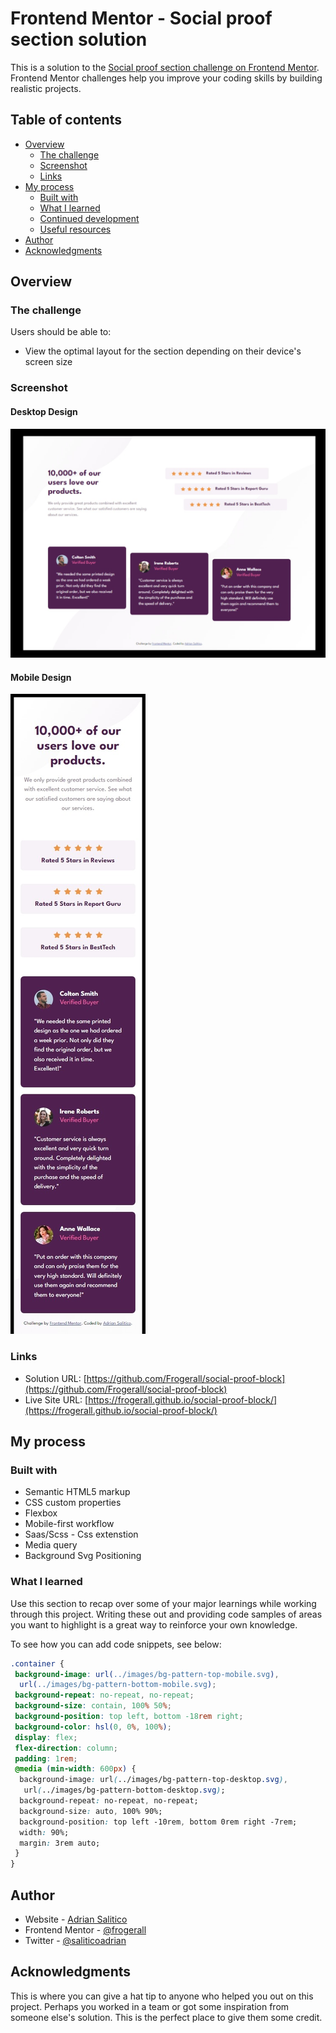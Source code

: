 # Frontend Mentor - Social proof section solution

This is a solution to the [Social proof section challenge on Frontend Mentor](https://www.frontendmentor.io/challenges/social-proof-section-6e0qTv_bA). Frontend Mentor challenges help you improve your coding skills by building realistic projects.

## Table of contents

- [Overview](#overview)
  - [The challenge](#the-challenge)
  - [Screenshot](#screenshot)
  - [Links](#links)
- [My process](#my-process)
  - [Built with](#built-with)
  - [What I learned](#what-i-learned)
  - [Continued development](#continued-development)
  - [Useful resources](#useful-resources)
- [Author](#author)
- [Acknowledgments](#acknowledgments)

## Overview

### The challenge

Users should be able to:

- View the optimal layout for the section depending on their device's screen size

### Screenshot

#### Desktop Design

![](images/social-desktop.jpeg)

#### Mobile Design

![](images/social-mobile.jpeg)

### Links

- Solution URL: [https://github.com/Frogerall/social-proof-block](https://github.com/Frogerall/social-proof-block)
- Live Site URL: [https://frogerall.github.io/social-proof-block/](https://frogerall.github.io/social-proof-block/)

## My process

### Built with

- Semantic HTML5 markup
- CSS custom properties
- Flexbox
- Mobile-first workflow
- Saas/Scss - Css extenstion
- Media query
- Background Svg Positioning

### What I learned

Use this section to recap over some of your major learnings while working through this project. Writing these out and providing code samples of areas you want to highlight is a great way to reinforce your own knowledge.

To see how you can add code snippets, see below:

```css
.container {
 background-image: url(../images/bg-pattern-top-mobile.svg),
  url(../images/bg-pattern-bottom-mobile.svg);
 background-repeat: no-repeat, no-repeat;
 background-size: contain, 100% 50%;
 background-position: top left, bottom -18rem right;
 background-color: hsl(0, 0%, 100%);
 display: flex;
 flex-direction: column;
 padding: 1rem;
 @media (min-width: 600px) {
  background-image: url(../images/bg-pattern-top-desktop.svg),
   url(../images/bg-pattern-bottom-desktop.svg);
  background-repeat: no-repeat, no-repeat;
  background-size: auto, 100% 90%;
  background-position: top left -10rem, bottom 0rem right -7rem;
  width: 90%;
  margin: 3rem auto;
 }
}
```

## Author

- Website - [Adrian Salitico](https://www.your-site.com)
- Frontend Mentor - [@frogerall](https://www.frontendmentor.io/profile/frogerall)
- Twitter - [@saliticoadrian](https://www.twitter.com/saliticoadrian)

## Acknowledgments

This is where you can give a hat tip to anyone who helped you out on this project. Perhaps you worked in a team or got some inspiration from someone else's solution. This is the perfect place to give them some credit.
